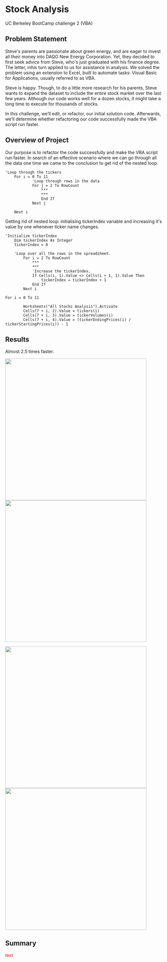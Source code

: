 # Stock Analysis
UC Berkeley BootCamp challenge 2 (VBA)
## Problem Statement
Steve's parents are passionate about green energy, and are eager to invest all their money into DAQO New Energy Corporation. Yet, they decided to first seek advice from Steve, who's just graduated with his finance degree. The letter, inhis turn applied to us for assistance in analysis. We solved the problem using an extension to Excel, built to automate tasks: Visual Basic for Applications, usually referred to as VBA.

Steve is happy. Though, to do a little more research for his parents, Steve wants to expand the dataset to include the entire stock market over the last few years. Although our code works well for a dozen stocks, it might take a long time to execute for thousands of stocks.

In this challenge, we’ll edit, or refactor, our initial solution code. Afterwards, we’ll determine whether refactoring our code successfully made the VBA script run faster. 

## Overview of Project
Our purpose is to refactor the code successfully and make the VBA script run faster. In search of an effective scenario where we can go through all the data one time we came to the conclusion to get rid of the nested loop. 
```
'Loop through the tickers
    For i = 0 To 11
            'Loop through rows in the data
            For j = 2 To RowCount
                ***
                ***
                End If
            Next j

    Next i
```

Getting rid of nested loop: initialising tickerIndex variable and increasing it's value by one whenever ticker name changes.
```
'Initialize tickerIndex
    Dim tickerIndex As Integer
    tickerIndex = 0
        
    'Loop over all the rows in the spreadsheet.
        For i = 2 To RowCount
            ***
            ***
            'Increase the tickerIndex.
            If Cells(i, 1).Value <> Cells(i + 1, 1).Value Then
                tickerIndex = tickerIndex + 1
            End If
        Next i
```

```
For i = 0 To 11
        
        Worksheets("All Stocks Analysis").Activate
        Cells(7 + i, 2).Value = tickers(i)
        Cells(7 + i, 3).Value = tickerVolumes(i)
        Cells(7 + i, 4).Value = (tickerEndingPrices(i) / tickerStartingPrices(i)) - 1
```
## Results
Almost 2.5 times faster.

<img src="https://github.com/ArmineKhanan/stock-analysis/blob/main/ASA%20Runtime%20for%202017.png" width="450" />                                    <img src="https://github.com/ArmineKhanan/stock-analysis/blob/main/ASA%20Runtime%20for%202017%20if%20refuctored.png" width="450" />

<img src="https://github.com/ArmineKhanan/stock-analysis/blob/main/ASA%20Runtime%20for%202018.png" width="450" />                                    <img src="https://github.com/ArmineKhanan/stock-analysis/blob/main/ASA%20Runtime%20for%202018%20if%20refactored.png" width="450" />
## Summary
<span style="color: red;">text</span>

